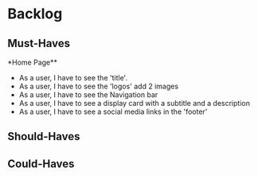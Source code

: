 # Backlog

## Must-Haves

\*Home Page\*\*

- As a user, I have to see the 'title'.
- As a user, I have to see the 'logos' add 2 images
- As a user, I have to see the Navigation bar
- As a user, I have to see a display card with a subtitle and a description
- As a user, I have to see a social media links in the 'footer'

## Should-Haves

## Could-Haves

